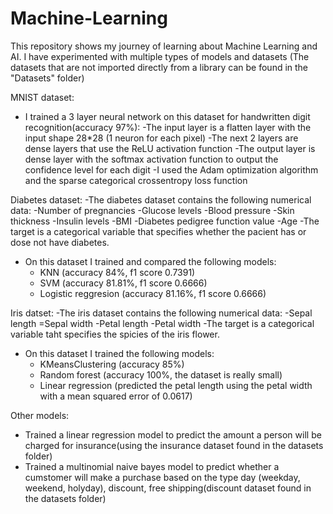 # Machine-Learning
This repository shows my journey of learning about Machine Learning and AI. I have experimented with multiple types of models and datasets (The datasets that are not imported directly from a library can be found in the "Datasets" folder)

MNIST dataset:
  - I trained a 3 layer neural network on this dataset for handwritten digit recognition(accuracy 97%):
    -The input layer is a flatten layer with the input shape 28*28 (1 neuron for each pixel)
    -The next 2 layers are dense layers that use the ReLU activation function
    -The output layer is dense layer with the softmax activation function to output the confidence level for each digit
    -I used the Adam optimization algorithm and the sparse categorical crossentropy loss function 

Diabetes dataset:
  -The diabetes dataset contains the following numerical data:
    -Number of pregnancies
    -Glucose levels
    -Blood pressure
    -Skin thickness
    -Insulin levels
    -BMI
    -Diabetes pedigree function value
    -Age
  -The target is a categorical variable that specifies whether the pacient has or dose not have diabetes.
  - On this dataset I trained and compared the following models:
    - KNN (accuracy 84%, f1 score 0.7391)
    - SVM  (accuracy 81.81%, f1 score 0.6666)
    - Logistic reggresion (accuracy 81.16%, f1 score 0.6666)

Iris datset:
  -The iris dataset contains the following numerical data:
    -Sepal length
    =Sepal width
    -Petal length
    -Petal width
  -The target is a categorical variable taht specifies the spicies of the iris flower.
  - On this dataset I trained the following models:
    - KMeansClustering (accuracy 85%)
    - Random forest (accuracy 100%, the dataset is really small)
    - Linear regression (predicted the petal length using the petal width with a mean squared error of 0.0617)

Other models:
  - Trained a linear regression model to predict the amount a person will be charged for insurance(using the insurance dataset found in the datasets folder)
  - Trained a multinomial naive bayes model to predict whether a cumstomer will make a purchase based on the type day (weekday, weekend, holyday), discount, free shipping(discount dataset found in the datasets folder)
    
